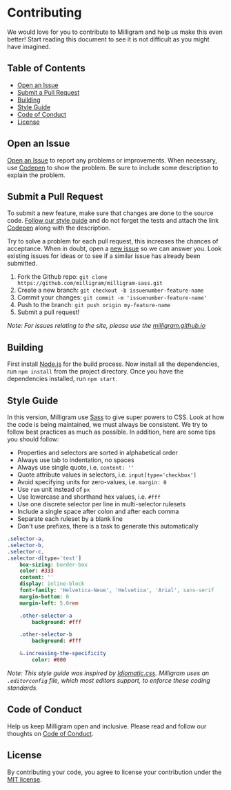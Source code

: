 # Contributing

We would love for you to contribute to Milligram and help us make this even better! Start reading this document to see it is not difficult as you might have imagined.


## Table of Contents

- [Open an Issue](#open-an-issue)
- [Submit a Pull Request](#submit-a-pull-request)
- [Building](#building)
- [Style Guide](#style-guide)
- [Code of Conduct](#code-of-conduct)
- [License](#license)


## Open an Issue

[Open an Issue](https://github.com/milligram/milligram-sass/issues/new) to report any problems or improvements. When necessary, use [Codepen](http://codepen.io/) to show the problem. Be sure to include some description to explain the problem.


## Submit a Pull Request

To submit a new feature, make sure that changes are done to the source code. [Follow our style guide](#style-guide) and do not forget the tests and attach the link [Codepen](http://codepen.io/) along with the description.

Try to solve a problem for each pull request, this increases the chances of acceptance. When in doubt, open a [new issue](#open-an-issue) so we can answer you. Look existing issues for ideas or to see if a similar issue has already been submitted.

1. Fork the Github repo: `git clone https://github.com/milligram/milligram-sass.git`
1. Create a new branch: `git checkout -b issuenumber-feature-name`
1. Commit your changes: `git commit -m 'issuenumber-feature-name'`
1. Push to the branch: `git push origin my-feature-name`
1. Submit a pull request!

*Note: For issues relating to the site, please use the [milligram.github.io](https://github.com/milligram/milligram.github.io)*


## Building

First install [Node.js](https://nodejs.org/en/download/) for the build process. Now install all the dependencies, run `npm install` from the project directory. Once you have the dependencies installed, run `npm start`.


## Style Guide

In this version, Milligram use [Sass](http://sass-lang.com/) to give super powers to CSS. Look at how the code is being maintained, we must always be consistent. We try to follow best practices as much as possible. In addition, here are some tips you should follow:

- Properties and selectors are sorted in alphabetical order
- Always use tab to indentation, no spaces
- Always use single quote, i.e. `content: ''`
- Quote attribute values in selectors, i.e. `input[type='checkbox']`
- Avoid specifying units for zero-values, i.e. `margin: 0`
- Use `rem` unit instead of `px`
- Use lowercase and shorthand hex values, i.e. `#fff`
- Use one discrete selector per line in multi-selector rulesets
- Include a single space after colon and after each comma
- Separate each ruleset by a blank line
- Don't use prefixes, there is a task to generate this automatically

```sass
.selector-a,
.selector-b,
.selector-c,
.selector-d[type='text']
    box-sizing: border-box
    color: #333
    content: ''
    display: inline-block
    font-family: 'Helvetica-Neue', 'Helvetica', 'Arial', sans-serif
	margin-bottom: 0
    margin-left: 5.0rem

    .other-selector-a
    	background: #fff

	.other-selector-b
    	background: #fff

	&.increasing-the-specificity
    	color: #000
```

*Note: This style guide was inspired by [Idiomatic.css](https://github.com/necolas/idiomatic-css). Milligram uses an `.editorconfig` file, which most editors support, to enforce these coding standards.*


## Code of Conduct

Help us keep Milligram open and inclusive. Please read and follow our thoughts on [Code of Conduct](http://confcodeofconduct.com/).


## License

By contributing your code, you agree to license your contribution under the [MIT license](https://github.com/milligram/milligram-sass#license).
